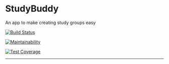 # StudyBuddy

An app to make creating study groups easy

[![Build Status](https://travis-ci.org/geofot96/StudyBuddy.svg?branch=master)](https://travis-ci.org/geofot96/StudyBuddy)

[![Maintainability](https://api.codeclimate.com/v1/badges/d0aecda544bf21060638/maintainability)](https://codeclimate.com/github/geofot96/StudyBuddy/maintainability)

[![Test Coverage](https://api.codeclimate.com/v1/badges/d0aecda544bf21060638/test_coverage)](https://codeclimate.com/github/geofot96/StudyBuddy/test_coverage)

---

